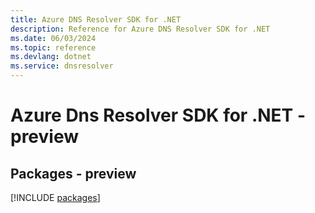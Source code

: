 ```yaml
---
title: Azure DNS Resolver SDK for .NET
description: Reference for Azure DNS Resolver SDK for .NET
ms.date: 06/03/2024
ms.topic: reference
ms.devlang: dotnet
ms.service: dnsresolver
---
```

# Azure Dns Resolver SDK for .NET - preview
## Packages - preview
[!INCLUDE [packages](dns-resolver-index.md)]